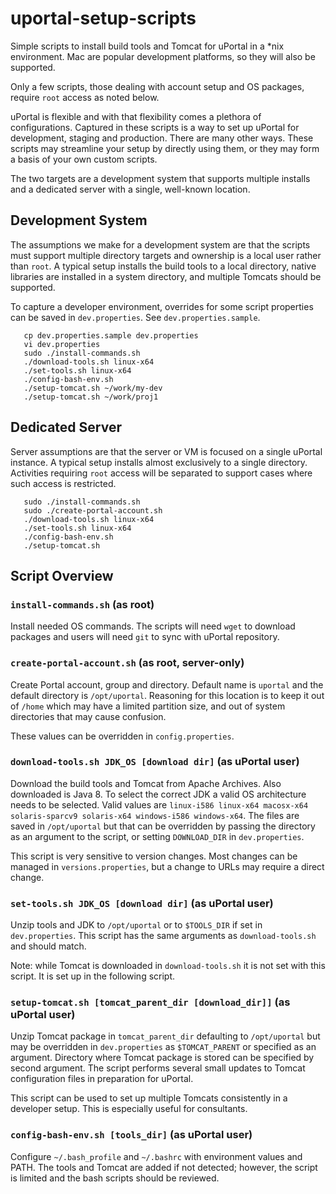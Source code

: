 # uportal-setup-scripts
Simple scripts to install build tools and Tomcat for uPortal in a *nix
environment. Mac are popular development platforms, so they will also
be supported.

Only a few scripts, those dealing with account setup and OS packages,
require `root` access as noted below.

uPortal is flexible and with that flexibility comes a plethora of
configurations. Captured in these scripts is a way to set up uPortal
for development, staging and production. There are many other ways.
These scripts may streamline your setup by directly using them, or
they may form a basis of your own custom scripts.

The two targets are a development system that supports multiple
installs and a dedicated server with a single, well-known location.

## Development System
The assumptions we make for a development system are that the scripts
must support multiple directory targets and ownership is a local user
rather than `root`. A typical setup installs the build tools to a local
directory, native libraries are installed in a system directory, and 
multiple Tomcats should be supported.

To capture a developer environment, overrides for some script properties
can be saved in `dev.properties`. See `dev.properties.sample`.

```
   cp dev.properties.sample dev.properties
   vi dev.properties
   sudo ./install-commands.sh
   ./download-tools.sh linux-x64
   ./set-tools.sh linux-x64
   ./config-bash-env.sh
   ./setup-tomcat.sh ~/work/my-dev
   ./setup-tomcat.sh ~/work/proj1
```

## Dedicated Server
Server assumptions are that the server or VM is focused on a single
uPortal instance. A typical setup installs almost exclusively to a
single directory. Activities requiring `root` access will be separated
to support cases where such access is restricted.

```
   sudo ./install-commands.sh
   sudo ./create-portal-account.sh
   ./download-tools.sh linux-x64
   ./set-tools.sh linux-x64
   ./config-bash-env.sh
   ./setup-tomcat.sh
```

## Script Overview

### `install-commands.sh` (as root)

Install needed OS commands. The scripts will need `wget` to download
packages and users will need `git` to sync with uPortal repository.

### `create-portal-account.sh` (as root, server-only)
Create Portal account, group and directory. Default name is `uportal`
and the default directory is `/opt/uportal`. Reasoning for this location
is to keep it out of `/home` which may have a limited partition size,
and out of system directories that may cause confusion.

These values can be overridden in `config.properties`.

### `download-tools.sh JDK_OS [download dir]` (as uPortal user)
Download the build tools and Tomcat from Apache Archives. Also downloaded
is Java 8. To select the correct JDK a valid OS architecture needs to be
selected. Valid values are ` linux-i586 linux-x64 macosx-x64 solaris-sparcv9 solaris-x64 windows-i586 windows-x64 `. 
The files are saved in `/opt/uportal` but that can be overridden
by passing the directory as an argument to the script, or setting 
`DOWNLOAD_DIR` in `dev.properties`.

This script is very sensitive to version changes. Most changes can be
managed in `versions.properties`, but a change to URLs may require
a direct change.

### `set-tools.sh JDK_OS [download dir]` (as uPortal user)
Unzip tools and JDK to `/opt/uportal` or to `$TOOLS_DIR` if set in
`dev.properties`. This script has the same arguments as
`download-tools.sh` and should match.

Note: while Tomcat is downloaded in `download-tools.sh` it is not
set with this script. It is set up in the following script.

### `setup-tomcat.sh [tomcat_parent_dir [download_dir]]` (as uPortal user)

Unzip Tomcat package in `tomcat_parent_dir` defaulting to `/opt/uportal` 
but may be overridden in `dev.properties` as `$TOMCAT_PARENT` or
specified as an argument. Directory where Tomcat package is stored can
be specified by second argument. The script performs several small
updates to Tomcat configuration files in preparation for uPortal.

This script can be used to set up multiple Tomcats consistently in
a developer setup. This is especially useful for consultants.

### `config-bash-env.sh [tools_dir]` (as uPortal user)
Configure `~/.bash_profile` and `~/.bashrc` with environment values
and PATH. The tools and Tomcat are added if not detected; however,
the script is limited and the bash scripts should be reviewed.
